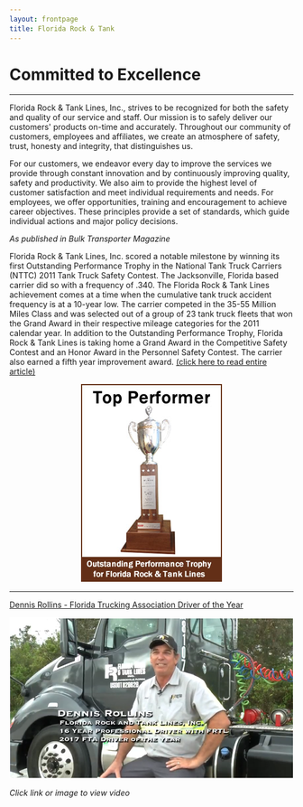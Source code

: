 ```yaml
---
layout: frontpage
title: Florida Rock & Tank
---
```


# Committed to Excellence

---

Florida Rock & Tank Lines, Inc., strives to be recognized for both the safety and quality of our service and staff. Our mission is to safely deliver our customers' products on-time and accurately. Throughout our community of customers, employees and affiliates, we create an atmosphere of safety, trust, honesty and integrity, that distinguishes us.

For our customers, we endeavor every day to improve the services we provide through constant innovation and by continuously improving quality, safety and productivity. We also aim to provide the highest level of customer satisfaction and meet individual requirements and needs. For employees, we offer opportunities, training and encouragement to achieve career objectives. These principles provide a set of standards, which guide individual actions and major policy decisions.

*As published in Bulk Transporter Magazine*

Florida Rock & Tank Lines, Inc. scored a notable milestone by winning its first Outstanding Performance Trophy in the National Tank Truck Carriers (NTTC) 2011 Tank Truck Safety Contest. The Jacksonville, Florida based carrier did so with a frequency of .340. The Florida Rock &amp; Tank Lines achievement comes at a time when the cumulative tank truck accident frequency is at a 10-year low. The carrier competed in the 35-55 Million Miles Class and was selected out of a group of 23 tank truck fleets that won the Grand Award in their respective mileage categories for the 2011 calendar year. In addition to the Outstanding Performance Trophy, Florida Rock &amp; Tank Lines is taking home a Grand Award in the Competitive Safety Contest and an Honor Award in the Personnel Safety Contest. The carrier also earned a fifth year improvement award. [(click here to read entire article)](about-us-awards.html)

<p align="center"><a href="about-us-awards.html"><img alt="" src="uploads/trophybanner.jpg" style="width: 250px;" /></a></p>

---

[Dennis Rollins - Florida Trucking Association Driver of the Year](driver-of-the-year-dennis-rollins.html)

[![img](uploads/Dennis_Rollins.PNG)](driver-of-the-year-dennis-rollins.html)

*Click link or image to view video*
